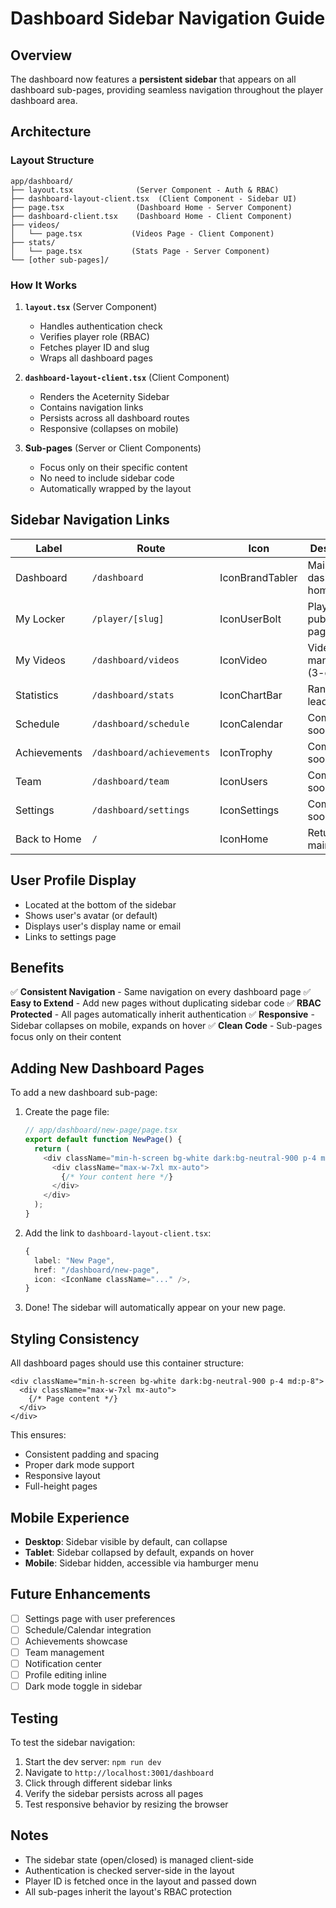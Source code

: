 # Dashboard Sidebar Navigation Guide

## Overview

The dashboard now features a **persistent sidebar** that appears on all dashboard sub-pages, providing seamless navigation throughout the player dashboard area.

## Architecture

### Layout Structure

```
app/dashboard/
├── layout.tsx              (Server Component - Auth & RBAC)
├── dashboard-layout-client.tsx  (Client Component - Sidebar UI)
├── page.tsx                (Dashboard Home - Server Component)
├── dashboard-client.tsx    (Dashboard Home - Client Component)
├── videos/
│   └── page.tsx           (Videos Page - Client Component)
├── stats/
│   └── page.tsx           (Stats Page - Server Component)
└── [other sub-pages]/
```

### How It Works

1. **`layout.tsx`** (Server Component)
   - Handles authentication check
   - Verifies player role (RBAC)
   - Fetches player ID and slug
   - Wraps all dashboard pages

2. **`dashboard-layout-client.tsx`** (Client Component)
   - Renders the Aceternity Sidebar
   - Contains navigation links
   - Persists across all dashboard routes
   - Responsive (collapses on mobile)

3. **Sub-pages** (Server or Client Components)
   - Focus only on their specific content
   - No need to include sidebar code
   - Automatically wrapped by the layout

## Sidebar Navigation Links

| Label | Route | Icon | Description |
|-------|-------|------|-------------|
| Dashboard | `/dashboard` | IconBrandTabler | Main dashboard home |
| My Locker | `/player/[slug]` | IconUserBolt | Player's public locker page |
| My Videos | `/dashboard/videos` | IconVideo | Video management (3-col grid) |
| Statistics | `/dashboard/stats` | IconChartBar | Rankings & leaderboard |
| Schedule | `/dashboard/schedule` | IconCalendar | Coming soon |
| Achievements | `/dashboard/achievements` | IconTrophy | Coming soon |
| Team | `/dashboard/team` | IconUsers | Coming soon |
| Settings | `/dashboard/settings` | IconSettings | Coming soon |
| Back to Home | `/` | IconHome | Return to main site |

## User Profile Display

- Located at the bottom of the sidebar
- Shows user's avatar (or default)
- Displays user's display name or email
- Links to settings page

## Benefits

✅ **Consistent Navigation** - Same navigation on every dashboard page
✅ **Easy to Extend** - Add new pages without duplicating sidebar code
✅ **RBAC Protected** - All pages automatically inherit authentication
✅ **Responsive** - Sidebar collapses on mobile, expands on hover
✅ **Clean Code** - Sub-pages focus only on their content

## Adding New Dashboard Pages

To add a new dashboard sub-page:

1. Create the page file:
   ```typescript
   // app/dashboard/new-page/page.tsx
   export default function NewPage() {
     return (
       <div className="min-h-screen bg-white dark:bg-neutral-900 p-4 md:p-8">
         <div className="max-w-7xl mx-auto">
           {/* Your content here */}
         </div>
       </div>
     );
   }
   ```

2. Add the link to `dashboard-layout-client.tsx`:
   ```typescript
   {
     label: "New Page",
     href: "/dashboard/new-page",
     icon: <IconName className="..." />,
   }
   ```

3. Done! The sidebar will automatically appear on your new page.

## Styling Consistency

All dashboard pages should use this container structure:

```tsx
<div className="min-h-screen bg-white dark:bg-neutral-900 p-4 md:p-8">
  <div className="max-w-7xl mx-auto">
    {/* Page content */}
  </div>
</div>
```

This ensures:
- Consistent padding and spacing
- Proper dark mode support
- Responsive layout
- Full-height pages

## Mobile Experience

- **Desktop**: Sidebar visible by default, can collapse
- **Tablet**: Sidebar collapsed by default, expands on hover
- **Mobile**: Sidebar hidden, accessible via hamburger menu

## Future Enhancements

- [ ] Settings page with user preferences
- [ ] Schedule/Calendar integration
- [ ] Achievements showcase
- [ ] Team management
- [ ] Notification center
- [ ] Profile editing inline
- [ ] Dark mode toggle in sidebar

## Testing

To test the sidebar navigation:

1. Start the dev server: `npm run dev`
2. Navigate to `http://localhost:3001/dashboard`
3. Click through different sidebar links
4. Verify the sidebar persists across all pages
5. Test responsive behavior by resizing the browser

## Notes

- The sidebar state (open/closed) is managed client-side
- Authentication is checked server-side in the layout
- Player ID is fetched once in the layout and passed down
- All sub-pages inherit the layout's RBAC protection

